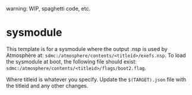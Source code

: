 warning: WIP, spaghetti code, etc.

# sysmodule

This template is for a sysmodule where the output .nsp is used by Atmosphère at: `sdmc:/atmosphere/contents/<titleid>/exefs.nsp`. To load the sysmodule at boot, the following file should exist: `sdmc:/atmosphere/contents/<titleid>/flags/boot2.flag`.

Where titleid is whatever you specify. Update the `$(TARGET).json` file with the titleid and any other changes.
